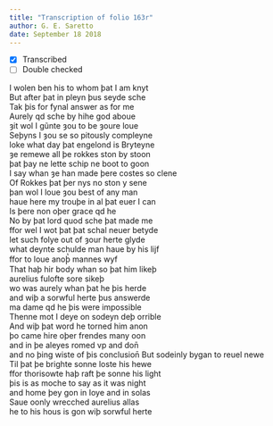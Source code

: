 ```yaml
---
title: "Transcription of folio 163r"
author: G. E. Saretto
date: September 18 2018
---
```


- [x] Transcribed
- [ ] Double checked

I wolen ben his to whom þat I am knyt  
But after þat in pleyn þus seyde sche  
Tak þis for fynal answer as for me  
Aurely qd sche by hihe god aboue  
ȝit wol I gũnte ȝou to be ȝoure loue  
Seþyns I ȝou se so pitously compleyne  
loke what day þat engelond is Bryteyne  
ȝe remewe all þe rokkes ston by stoon  
þat þay ne lette schip ne boot to goon  
I say whan ȝe han made þere costes so clene  
Of Rokkes þat þer nys no ston y sene  
þan wol I loue ȝou best of any man  
haue here my trouþe in al þat euer I can  
Is þere non oþer grace qd he  
No by þat lord quod sche þat made me  
ffor wel I wot þat þat schal neuer betyde  
let such folye out of ȝour herte glyde  
what deynte schulde man haue by his lijf  
ffor to loue anoþ̔ mannes wyf  
That haþ hir body whan so þat him likeþ  
aurelius fulofte sore sikeþ  
wo was aurely whan þat he þis herde  
and wiþ a sorwful herte þus answerde  
ma dame qd he þis were impossible  
Thenne mot I deye on sodeyn deþ orrible  
And wiþ þat word he torned him anon  
þo came hire oþer frendes many oon  
and in þe aleyes romed vp and don̄  
and no þing wiste of þis conclusion̄
But sodeinly bygan to reuel newe  
Til þat þe brighte sonne loste his hewe  
ffor thorisowte haþ raft þe sonne his light  
þis is as moche to say as it was night  
and home þey gon in Ioye and in solas  
Saue oonly wrecched aurelius allas  
he to his hous is gon wiþ sorwful herte  
